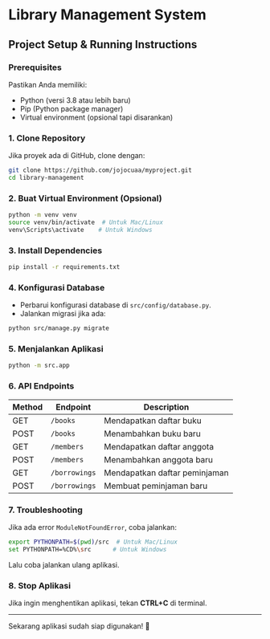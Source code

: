 # Library Management System

## Project Setup & Running Instructions

### Prerequisites
Pastikan Anda memiliki:
- Python (versi 3.8 atau lebih baru)
- Pip (Python package manager)
- Virtual environment (opsional tapi disarankan)

### 1. Clone Repository
Jika proyek ada di GitHub, clone dengan:
```bash
git clone https://github.com/jojocuaa/myproject.git
cd library-management
```

### 2. Buat Virtual Environment (Opsional)
```bash
python -m venv venv
source venv/bin/activate  # Untuk Mac/Linux
venv\Scripts\activate    # Untuk Windows
```

### 3. Install Dependencies
```bash
pip install -r requirements.txt
```

### 4. Konfigurasi Database
- Perbarui konfigurasi database di `src/config/database.py`.
- Jalankan migrasi jika ada:
```bash
python src/manage.py migrate
```

### 5. Menjalankan Aplikasi
```bash
python -m src.app
```

### 6. API Endpoints
| Method | Endpoint       | Description        |
|--------|--------------|-------------------|
| GET    | `/books`     | Mendapatkan daftar buku |
| POST   | `/books`     | Menambahkan buku baru |
| GET    | `/members`   | Mendapatkan daftar anggota |
| POST   | `/members`   | Menambahkan anggota baru |
| GET    | `/borrowings` | Mendapatkan daftar peminjaman |
| POST   | `/borrowings` | Membuat peminjaman baru |

### 7. Troubleshooting
Jika ada error `ModuleNotFoundError`, coba jalankan:
```bash
export PYTHONPATH=$(pwd)/src  # Untuk Mac/Linux
set PYTHONPATH=%CD%\src      # Untuk Windows
```
Lalu coba jalankan ulang aplikasi.

### 8. Stop Aplikasi
Jika ingin menghentikan aplikasi, tekan **CTRL+C** di terminal.

---

Sekarang aplikasi sudah siap digunakan! 🚀

